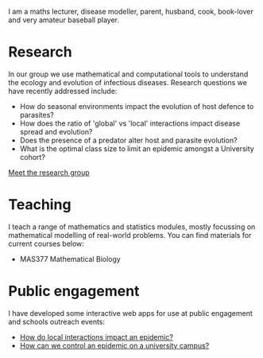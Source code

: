 I am a maths lecturer, disease modeller, parent, husband, cook, book-lover and very amateur baseball player.

# Research

In our group we use mathematical and computational tools to understand the ecology and evolution of infectious diseases. Research questions we have recently addressed include:

* How do seasonal environments impact the evolution of host defence to parasites?
* How does the ratio of 'global' vs 'local' interactions impact disease spread and evolution?
* Does the presence of a predator alter host and parasite evolution?
* What is the optimal class size to limit an epidemic amongst a University cohort?

[Meet the research group](/people)

# Teaching

I teach a range of mathematics and statistics modules, mostly focussing on mathematical modelling of real-world problems. You can find materials for current courses below:

* MAS377 Mathematical Biology

# Public engagement

I have developed some interactive web apps for use at public engagement and schools outreach events:

* [How do local interactions impact an epidemic?](https://bit.ly/local_epi)
* [How can we control an epidemic on a university campus?](https://bit.ly/epi_uni_app)
